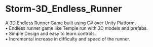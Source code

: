 # Storm-3D_Endless_Runner
A 3D Endless Runner Game built using C# over Unity Platform.                                                                       
•	Endless runner game like Temple run with 3D models and prefabs.                                                      
•	Simple Design and easy to learn controls.                                                        
•	Incremental increase in difficulty and speed of the runner.
